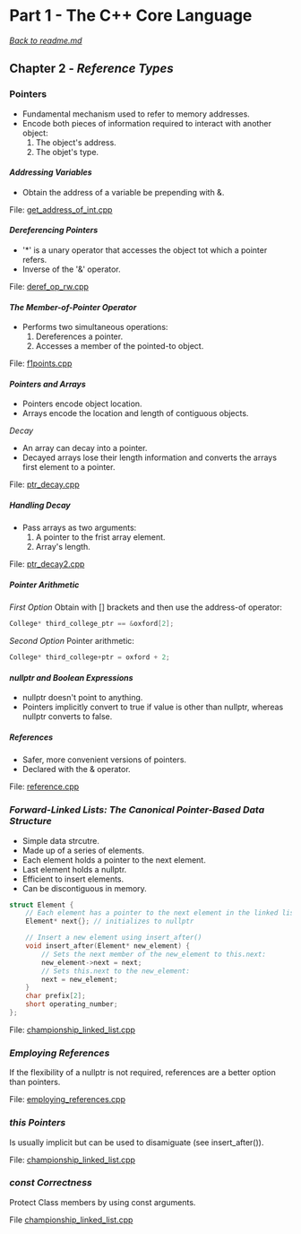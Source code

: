 # Part 1 - The C++ Core Language

[*Back to readme.md*](../readme.md)

## Chapter 2 - _Reference Types_

### Pointers

- Fundamental mechanism used to refer to memory addresses.
- Encode both pieces of information required to interact with another object:
    1. The object's address.
    2. The objet's type.

#### *Addressing Variables*

- Obtain the address of a variable be prepending with &.

File: [get_address_of_int.cpp](./get_address_of_int.cpp)

#### *Dereferencing Pointers*

- '*' is a unary operator that accesses the object tot which a pointer refers.
- Inverse of the '&' operator.

File: [deref_op_rw.cpp](./deref_op_rw.cpp)

#### *The Member-of-Pointer Operator*

- Performs two simultaneous operations:
    1. Dereferences a pointer.
    2. Accesses a member of the pointed-to object.

File: [f1points.cpp](../P1C2/f1points.cpp)

#### *Pointers and Arrays*

- Pointers encode object location.
- Arrays encode the location and length of contiguous objects.

*Decay*
- An array can decay into a pointer.
- Decayed arrays lose their length information and converts the arrays first element to a pointer.

File: [ptr_decay.cpp](./ptr_decay.cpp)

##### Handling Decay

- Pass arrays as two arguments:
    1. A pointer to the frist array element.
    2. Array's length.

File: [ptr_decay2.cpp](./ptr_decay2.cpp)

##### Pointer Arithmetic

*First Option*
Obtain with [] brackets and then use the address-of operator:

```cpp
College* third_college_ptr == &oxford[2];
```

*Second Option*
Pointer arithmetic:

```cpp
College* third_college+ptr = oxford + 2;
```

#### *nullptr and Boolean Expressions*

- nullptr doesn't point to anything.
- Pointers implicitly convert to true if value is other than nullptr, whereas nullptr converts to false.

##### References
- Safer, more convenient versions of pointers.
- Declared with the & operator.

File: [reference.cpp](./reference.cpp)

### *Forward-Linked Lists: The Canonical Pointer-Based Data Structure*

- Simple data strcutre.
- Made up of a series of elements.
- Each element holds a pointer to the next element.
- Last element holds a nullptr.
- Efficient to insert elements.
- Can be discontiguous in memory.

```cpp
struct Element {
    // Each element has a pointer to the next element in the linked list:
    Element* next{}; // initializes to nullptr

    // Insert a new element using insert_after()
    void insert_after(Element* new_element) {
        // Sets the next member of the new_element to this.next:
        new_element->next = next;
        // Sets this.next to the new_element:
        next = new_element;
    }
    char prefix[2];
    short operating_number;
};
```

File: [championship_linked_list.cpp](./championship_linked_list.cpp)

### *Employing References*

If the flexibility of a nullptr is not required, references are a better option than pointers.

File: [employing_references.cpp](./employing_references.cpp)

### *this Pointers*

Is usually implicit but can be used to disamiguate (see insert_after()).

File: [championship_linked_list.cpp](./championship_linked_list.cpp)

### *const Correctness*

Protect Class members by using const arguments.

File [championship_linked_list.cpp](./championship_linked_list.cpp)